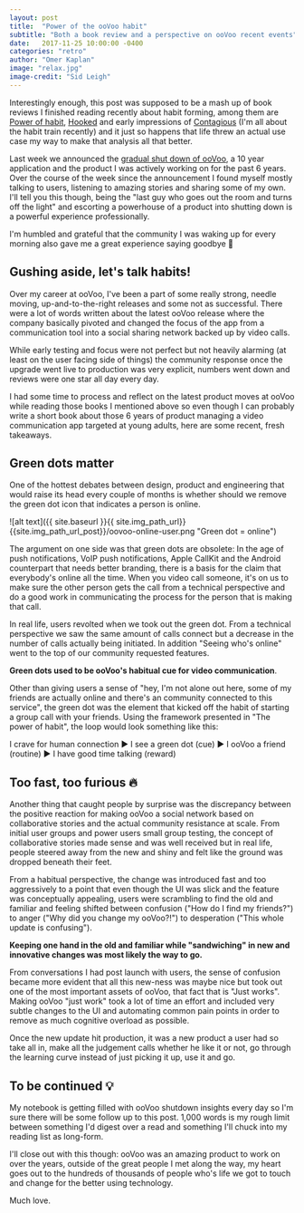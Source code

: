 ```yaml
---
layout: post
title:  "Power of the ooVoo habit"
subtitle: "Both a book review and a perspective on ooVoo recent events"
date:   2017-11-25 10:00:00 -0400
categories: "retro"
author: "Omer Kaplan"
image: "relax.jpg"
image-credit: "Sid Leigh"
---
```


Interestingly enough, this post was supposed to be a mash up of book reviews I finished reading recently about habit forming, among them are [Power of habit](https://www.amazon.com/Power-Habit-What-Life-Business-ebook/dp/B0055PGUYU), [Hooked](https://www.amazon.com/Hooked-How-Build-Habit-Forming-Products-ebook/dp/B00LMGLXTS/ref=sr_1_1?s=digital-text&ie=UTF8&qid=1512145439&sr=1-1&keywords=hooked) and early impressions of [Contagious](https://www.amazon.com/Contagious-Things-Catch-Jonah-Berger-ebook/dp/B008J4GQKW/ref=pd_sim_351_3?_encoding=UTF8&psc=1&refRID=7FFJR246A50J5NJZDTZR) (I'm all about the habit train recently) and it just so happens that life threw an actual use case my way to make that analysis all that better.

Last week we announced the [gradual shut down of ooVoo](https://oovoo.com/blog/posts/oovoo-shutting-down), a 10 year application and the product I was actively working on for the past 6 years. Over the course of the week since the announcement I found myself mostly talking to users, listening to amazing stories and sharing some of my own. I'll tell you this though, being the "last guy who goes out the room and turns off the light" and escorting a powerhouse of a product into shutting down is a powerful experience professionally.

I'm humbled and grateful that the community I was waking up for every morning also gave me a great experience saying goodbye 🧡

## Gushing aside, let's talk habits!

Over my career at ooVoo, I've been a part of some really strong, needle moving, up-and-to-the-right releases and some not as successful. There were a lot of words written about the latest ooVoo release where the company basically pivoted and changed the focus of the app from a communication tool into a social sharing network backed up by video calls.

While early testing and focus were not perfect but not heavily alarming (at least on the user facing side of things) the community response once the upgrade went live to production was very explicit, numbers went down and reviews were one star all day every day.

I had some time to process and reflect on the latest product moves at ooVoo while reading those books I mentioned above so even though I can probably write a short book about those 6 years of product managing a video communication app targeted at young adults, here are some recent, fresh takeaways.

## Green dots matter

One of the hottest debates between design, product and engineering that would raise its head every couple of months is whether should we remove the green dot icon that indicates a person is online.

![alt text]({{ site.baseurl }}{{ site.img_path_url}}{{site.img_path_url_post}}/oovoo-online-user.png "Green dot = online")

The argument on one side was that green dots are obsolete: In the age of push notifications, VoIP push notifications, Apple CallKit and the Android counterpart that needs better branding, there is a basis for the claim that everybody's online all the time. When you video call someone, it's on us to make sure the other person gets the call from a technical perspective and do a good work in communicating the process for the person that is making that call.

In real life, users revolted when we took out the green dot. From a technical perspective we saw the same amount of calls connect but a decrease in the number of calls actually being initiated. In addition "Seeing who's online" went to the top of our community requested features.

**Green dots used to be ooVoo's habitual cue for video communication**.

Other than giving users a sense of "hey, I'm not alone out here, some of my friends are actually online and there's an community connected to this service", the green dot was the element that kicked off the habit of starting a group call with your friends. Using the framework presented in "The power of habit", the loop would look something like this:

I crave for human connection ► I see a green dot (cue) ► I ooVoo a friend (routine) ► I have good time talking (reward)

## Too fast, too furious 🔥

Another thing that caught people by surprise was the discrepancy between the positive reaction for making ooVoo a social network based on collaborative stories and the actual community resistance at scale. From initial user groups and power users small group testing, the concept of collaborative stories made sense and was well received but in real life, people steered away from the new and shiny and felt like the ground was dropped beneath their feet.

From a habitual perspective, the change was introduced fast and too aggressively to a point that even though the UI was slick and the feature was conceptually appealing, users were scrambling to find the old and familiar and feeling shifted between confusion ("How do I find my friends?") to anger ("Why did you change my ooVoo?!") to desperation ("This whole update is confusing").

**Keeping one hand in the old and familiar while "sandwiching" in new and innovative changes was most likely the way to go.**

From conversations I had post launch with users, the sense of confusion became more evident that all this new-ness was maybe nice but took out one of the most important assets of ooVoo, that fact that is "Just works". Making ooVoo "just work" took a lot of time an effort and included very subtle changes to the UI and automating common pain points in order to remove as much cognitive overload as possible.

Once the new update hit production, it was a new product a user had so take all in, make all the judgement calls whether he like it or not, go through the learning curve instead of just picking it up, use it and go.

## To be continued 💡

My notebook is getting filled with ooVoo shutdown insights every day so I'm sure there will be some follow up to this post. 1,000 words is my rough limit between something I'd digest over a read and something I'll chuck into my reading list as long-form.

I'll close out with this though: ooVoo was an amazing product to work on over the years, outside of the great people I met along the way, my heart goes out to the hundreds of thousands of people who's life we got to touch and change for the better using technology.

Much love.
